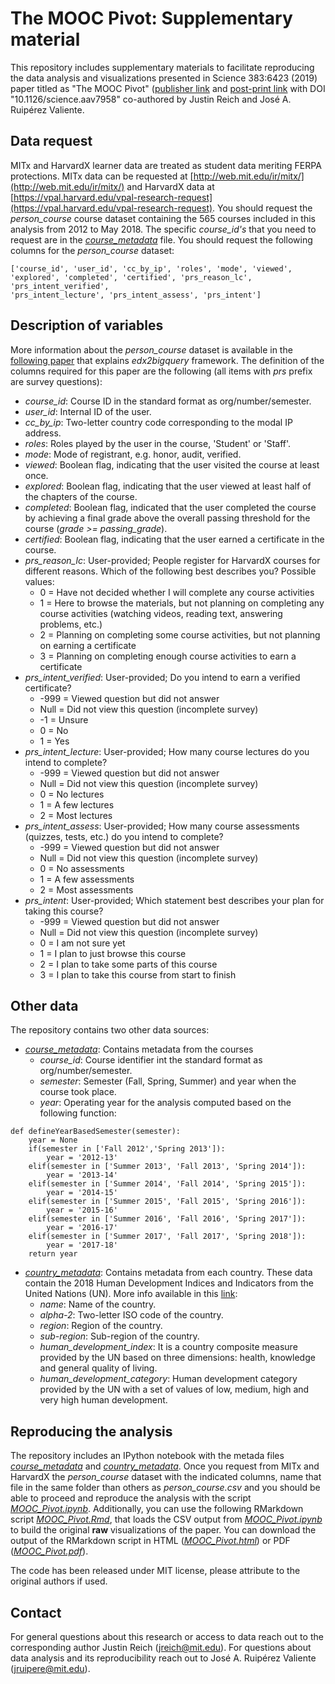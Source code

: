 # The MOOC Pivot: Supplementary material

This repository includes supplementary materials to facilitate reproducing the data analysis and visualizations presented in Science 383:6423 (2019) paper titled as "The MOOC Pivot" ([publisher link](http://science.sciencemag.org/content/363/6423/130) and [post-print link](https://www.researchgate.net/publication/330316898_The_MOOC_pivot) with DOI "10.1126/science.aav7958" co-authored by Justin Reich and José A. Ruipérez Valiente.


## Data request

MITx and HarvardX learner data are treated as student data meriting FERPA protections. MITx data can be requested at [http://web.mit.edu/ir/mitx/](http://web.mit.edu/ir/mitx/) and HarvardX data at [https://vpal.harvard.edu/vpal-research-request](https://vpal.harvard.edu/vpal-research-request). You should request the *person_course* course dataset containing the 565 courses included in this analysis from 2012 to May 2018. The specific *course_id's* that you need to request are in the [*course_metadata*](course_metadata.csv) file. You should request the following columns for the *person_course* dataset: 

```
['course_id', 'user_id', 'cc_by_ip', 'roles', 'mode', 'viewed',
'explored', 'completed', 'certified', 'prs_reason_lc', 'prs_intent_verified',
'prs_intent_lecture', 'prs_intent_assess', 'prs_intent']
```

## Description of variables

More information about the *person\_course* dataset is available in the [following paper](https://dl.acm.org/citation.cfm?id=3053980) that explains *edx2bigquery* framework. The definition of the columns required for this paper are the following (all items with *prs* prefix are survey questions):

* *course\_id*: Course ID in the standard format as org/number/semester.
* *user\_id*: Internal ID of the user.
* *cc\_by\_ip*: Two-letter country code corresponding to the modal IP address.
* *roles*: Roles played by the user in the course, 'Student' or 'Staff'.
* *mode*: Mode of registrant, e.g. honor, audit, verified.
* *viewed*: Boolean flag, indicating that the user visited the course at least once.
* *explored*: Boolean flag, indicating that the user viewed at least half ofthe chapters of the course.
* *completed*: Boolean flag, indicated that the user completed the course byachieving a final grade above the overall passing threshold for the course(*grade >= passing_grade*).
* *certified*: Boolean flag, indicating that the user earned a certificate in the course.
* *prs\_reason\_lc*: User-provided; People register for HarvardX courses for different reasons. Which of the following best describes you? Possible values:	- 0 = Have not decided whether I will complete any course activities	- 1 = Here to browse the materials, but not planning on completing any course activities (watching videos, reading text, answering problems, etc.)	- 2 = Planning on completing some course activities, but not planning on earning a certificate	- 3 = Planning on completing enough course activities to earn a certificate
* *prs\_intent\_verified*: User-provided; Do you intend to earn a verified certificate?	- -999 = Viewed question but did not answer	- Null = Did not view this question (incomplete survey)	- -1 = Unsure	- 0 = No	- 1 = Yes
* *prs\_intent\_lecture*: User-provided; How many course lectures do you intend to complete?	- -999 = Viewed question but did not answer	- Null = Did not view this question (incomplete survey)	- 0 = No lectures	- 1 = A few lectures	- 2 = Most lectures
* *prs\_intent\_assess*: User-provided; How many course assessments (quizzes, tests, etc.) do you intend to complete?	- -999 = Viewed question but did not answer	- Null = Did not view this question (incomplete survey)	- 0 = No assessments	- 1 = A few assessments	- 2 = Most assessments
* *prs\_intent*: User-provided; Which statement best describes your plan for taking this course? 
	- -999 = Viewed question but did not answer	- Null = Did not view this question (incomplete survey)
	- 0 = I am not sure yet	- 1 = I plan to just browse this course	- 2 = I plan to take some parts of this course	- 3 = I plan to take this course from start to finish

## Other data

The repository contains two other data sources:

* [*course_metadata*](course_metadata.csv): Contains metadata from the courses
	* *course_id*: Course identifier int the standard format as org/number/semester.
	* *semester*: Semester (Fall, Spring, Summer) and year when the course took place.
	* *year*: Operating year for the analysis computed based on the following function:

```
def defineYearBasedSemester(semester):
    year = None
    if(semester in ['Fall 2012','Spring 2013']):
        year = '2012-13'
    elif(semester in ['Summer 2013', 'Fall 2013', 'Spring 2014']):
        year = '2013-14'
    elif(semester in ['Summer 2014', 'Fall 2014', 'Spring 2015']):
        year = '2014-15'
    elif(semester in ['Summer 2015', 'Fall 2015', 'Spring 2016']):
        year = '2015-16'
    elif(semester in ['Summer 2016', 'Fall 2016', 'Spring 2017']):
        year = '2016-17'
    elif(semester in ['Summer 2017', 'Fall 2017', 'Spring 2018']):
        year = '2017-18'
    return year
```

* [*country_metadata*](country_metadata.csv): Contains metadata from each country. These data contain the 2018 Human Development Indices and Indicators from the United Nations (UN). More info available in this [link](http://hdr.undp.org/sites/default/files/hdr2018_technical_notes.pdf):
	* *name*: Name of the country.
	* *alpha-2*: Two-letter ISO code of the country.
	* *region*: Region of the country.
	* *sub-region*: Sub-region of the country.
	* *human\_development\_index*: It is a country composite measure provided by the UN based on three dimensions: health, knowledge and general quality of living.
	* *human\_development\_category*: Human development category provided by the UN with a set of values of low, medium, high and very high human development.


## Reproducing the analysis

The repository includes an IPython notebook with the metada files [*course_metadata*](course_metadata.csv) and [*country_metadata*](country_metadata.csv). Once you request from MITx and HarvardX the *person\_course* dataset with the indicated columns, name that file in the same folder than others as *person\_course.csv* and you should be able to proceed and reproduce the analysis with the script [*MOOC\_Pivot.ipynb*](MOOC_Pivot.ipynb). Additionally, you can use the following RMarkdown script [*MOOC\_Pivot.Rmd*](MOOC_Pivot.Rmd), that loads the CSV output from [*MOOC\_Pivot.ipynb*](MOOC_Pivot.ipynb) to build the original **raw** visualizations of the paper. You can download the output of the RMarkdown script in HTML ([*MOOC\_Pivot.html*](MOOC_Pivot.html)) or PDF ([*MOOC\_Pivot.pdf*](MOOC_Pivot.pdf)).


The code has been released under MIT license, please attribute to the original authors if used.

## Contact

For general questions about this research or access to data reach out to the corresponding author Justin Reich (<jreich@mit.edu>). For questions about data analysis and its reproducibility reach out to José A. Ruipérez Valiente (<jruipere@mit.edu>).
